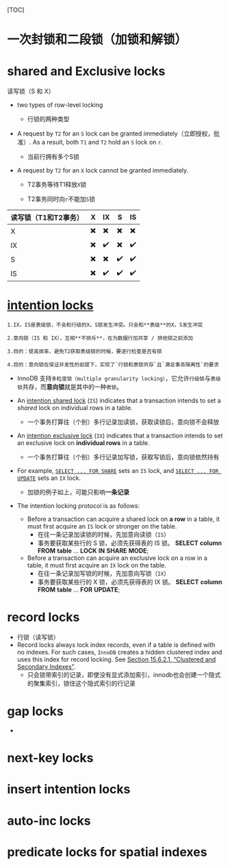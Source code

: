 [TOC]

# 一次封锁和二段锁（加锁和解锁）



# shared and Exclusive locks

读写锁（S 和 X）

- two types of row-level locking

  - 行锁的两种类型

- A request by `T2` for an `S` lock can be granted immediately（立即授权，批准）. As a result, both `T1` and `T2` hold an `S` lock on `r`.

  - 当前行拥有多个S锁

- A request by `T2` for an `X` lock cannot be granted immediately.

  - T2事务等待T1释放`X`锁

  - T2事务同时向`r`不能加`S`锁

| 读写锁（T1和T2事务） | X                        | IX                 | S                  | IS                 |
| -------------------- | ------------------------ | ------------------ | ------------------ | ------------------ |
| X                    | ✖️​                        | ✖️                  | ✖️                  | ✖️                  |
| IX                   | :heavy_multiplication_x: | :heavy_check_mark: | ✖️                  | :heavy_check_mark: |
| S                    | ✖️                        | ✖️                  | :heavy_check_mark: | :heavy_check_mark: |
| IS                   | ✖️                        | :heavy_check_mark: | :heavy_check_mark: | :heavy_check_mark: |



# [intention locks](https://juejin.im/post/5b85124f5188253010326360)

```properties
1.IX，IS是表级锁，不会和行级的X，S锁发生冲突。只会和**表级**的X，S发生冲突

2.意向锁（IS 和 IX），互相**不排斥**，在为数据行加共享 / 排他锁之前添加

3.目的：提高效率，避免T2获取表级锁的时候，要逐行检查是否有锁

4.目的：意向锁在保证并发性的前提下，实现了`行锁和表锁共存`且`满足事务隔离性`的要求
```



- InnoDB 支持`多粒度锁（multiple granularity locking）`，它允许`行级锁`与`表级锁`共存，而**意向锁**就是其中的一种`表锁`。

- An [intention shared lock](https://dev.mysql.com/doc/refman/8.0/en/glossary.html#glos_intention_shared_lock) (`IS`) indicates that a transaction intends to set a *shared* lock on individual rows in a table.
  - 一个事务打算往（个别）多行记录加读锁，获取读锁后，意向锁不会释放
- An [intention exclusive lock](https://dev.mysql.com/doc/refman/8.0/en/glossary.html#glos_intention_exclusive_lock) (`IX`) indicates that a transaction intends to set an exclusive lock on **individual rows** in a table.
  - 一个事务打算往（个别）多行记录加写锁，获取写锁后，意向锁依然持有
- For example, [`SELECT ... FOR SHARE`](https://dev.mysql.com/doc/refman/8.0/en/select.html) sets an `IS` lock, and [`SELECT ... FOR UPDATE`](https://dev.mysql.com/doc/refman/8.0/en/select.html) sets an `IX` lock.
  - 加锁的例子如上，可能只影响**一条记录**
- The intention locking protocol is as follows:
  - Before a transaction can acquire a shared lock on **a row** in a table, it must first acquire an `IS` lock or stronger on the table.
    - 在往一条记录加读锁的时候，先加意向读锁（`IS`）
    - 事务要获取某些行的 S 锁，必须先获得表的 IS 锁。
      **SELECT** **column** **FROM** **table** ... **LOCK** **IN** **SHARE** **MODE**;
  - Before a transaction can acquire an exclusive lock on a row in a table, it must first acquire an `IX` lock on the table.
    - 在往一条记录加写锁的时候，先加意向写锁（`IX`）
    - 事务要获取某些行的 X 锁，必须先获得表的 IX 锁。
      **SELECT** **column** **FROM** **table** ... **FOR** **UPDATE**;

# record locks

- 行锁（读写锁）
- Record locks always lock index records, even if a table is defined with no indexes. For such cases, `InnoDB` creates a hidden clustered index and uses this index for record locking. See [Section 15.6.2.1, “Clustered and Secondary Indexes”](https://dev.mysql.com/doc/refman/8.0/en/innodb-index-types.html).
  - 只会锁带索引的记录，即使没有显式添加索引，innodb也会创建一个隐式的聚集索引，锁住这个隐式索引的行记录

# gap locks

- 

# next-key locks

# insert intention locks

# auto-inc locks

# predicate locks for spatial indexes 



